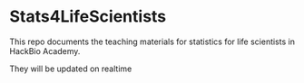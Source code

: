 # Stats4LifeScientists

This repo documents the teaching materials for statistics for life scientists in HackBio Academy.

They will be updated on realtime
